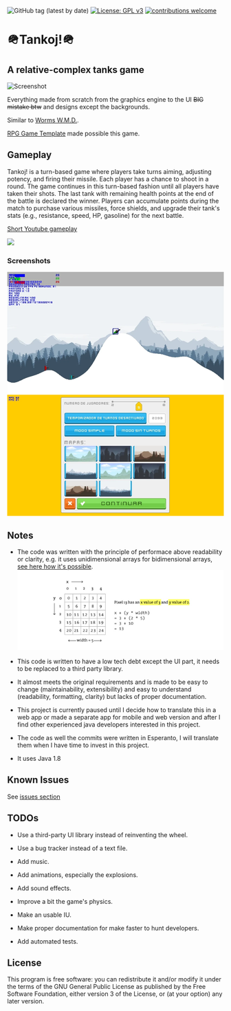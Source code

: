 ![GitHub tag (latest by date)](https://img.shields.io/github/v/tag/EGA-SUPREMO/Tanks-game?color=red&label=Version)
[![License: GPL v3](https://img.shields.io/badge/License-GPLv3-blue.svg)](https://www.gnu.org/licenses/gpl-3.0)
[![contributions welcome](https://img.shields.io/badge/contributions-welcome-brightgreen.svg?style=flat)](https://github.com/dwyl/esta/issues)
# 🪖Tankoj!🪖
A relative-complex tanks game
------
![Screenshot](https://github.com/EGA-SUPREMO/Tankoj/blob/master/Projekto%20n01%20-%20Tankoj%20la%20atakoj/gameplay.GIF)

Everything made from scratch from the graphics engine to the UI ~~BIG mistake btw~~ and designs except the backgrounds.

Similar to [Worms W.M.D.](https://store.steampowered.com/app/327030/Worms_WMD/).

[RPG Game Template](https://github.com/EGA-SUPREMO/RPG-Game-template) made possible this game.

## Gameplay
Tankoj! is a turn-based game where players take turns aiming, adjusting potency, and firing their missile. Each player has a chance to shoot in a round. The game continues in this turn-based fashion until all players have taken their shots. The last tank with remaining health points at the end of the battle is declared the winner. Players can accumulate points during the match to purchase various missiles, force shields, and upgrade their tank's stats (e.g., resistance, speed, HP, gasoline) for the next battle.

[Short Youtube gameplay](https://youtu.be/C3QphZC7b80)

[![](https://i.ibb.co/6t8rRwM/shor.png)](https://youtu.be/C3QphZC7b80)

### Screenshots
![Screenshot](https://github.com/EGA-SUPREMO/Tankoj/blob/master/Projekto%20n01%20-%20Tankoj%20la%20atakoj/gameplay.webp)
![UI](https://github.com/EGA-SUPREMO/Tankoj/blob/master/Projekto%20n01%20-%20Tankoj%20la%20atakoj/ui.webp)

## Notes
* The code was written with the principle of performace above readability or clarity, e.g. it uses unidimensional arrays for bidimensional arrays, [see here how it's possible](https://github.com/EGA-SUPREMO/Tankoj/blob/master/pixelarray2d.jpg). ![imagen pixel 2d](https://github.com/EGA-SUPREMO/Tankoj/blob/master/pixelarray2d.jpg)

* This code is written to have a low tech debt except the UI part, it needs to be replaced to a third party library.

* It almost meets the original requirements and is made to be easy to change (maintainability, extensibility) and easy to understand (readability, formatting, clarity) but lacks of proper documentation.

* This project is currently paused until I decide how to translate this in a web app or made a separate app for mobile and web version and after I find other experienced java developers interested in this project.

* The code as well the commits were written in Esperanto, I will translate them when I have time to invest in this project.

* It uses Java 1.8

## Known Issues
See [issues section](https://github.com/EGA-SUPREMO/Tanks-game/issues)

## TODOs
* Use a third-party UI library instead of reinventing the wheel.

* Use a bug tracker instead of a text file.

* Add music.

* Add animations, especially the explosions.

* Add sound effects.

* Improve a bit the game's physics.

* Make an usable IU.

* Make proper documentation for make faster to hunt developers.

* Add automated tests.

## License
This program is free software: you can redistribute it and/or modify
    it under the terms of the GNU General Public License as published by
    the Free Software Foundation, either version 3 of the License, or
    (at your option) any later version.
